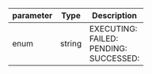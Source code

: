 | parameter | Type | Description |
| ----------- | ----------- |----------- |
| enum  |  string  | EXECUTING: <br/>FAILED: <br/>PENDING: <br/>SUCCESSED:   |